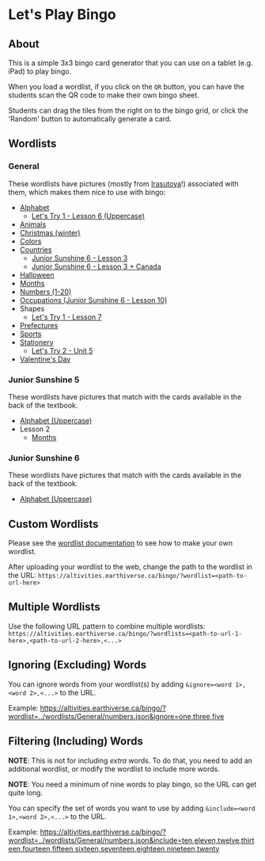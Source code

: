 # Let's Play Bingo

## About

This is a simple 3x3 bingo card generator that you can use on a tablet (e.g. iPad) to play bingo.

When you load a wordlist, if you click on the `QR` button, you can have the students scan the QR code to make their own bingo sheet.

Students can drag the tiles from the right on to the bingo grid, or click the 'Random' button to automatically generate a card.

## Wordlists

### General

These wordlists have pictures (mostly from [Irasutoya](https://irasutoya.com)!) associated with them, which makes them nice to use with bingo:

* [Alphabet](https://altivities.earthiverse.ca/bingo/?wordlist=../wordlists/General/alphabet.json)
  * [Let's Try 1 - Lesson 6 (Uppercase)](https://altivities.earthiverse.ca/bingo/?wordlist=../wordlists/LetsTry1/unit6_cards.json)
* [Animals](https://altivities.earthiverse.ca/bingo/?wordlist=../wordlists/General/animals.json)
* [Christmas (winter)](https://altivities.earthiverse.ca/bingo/?wordlist=../wordlists/General/winter.json)
* [Colors](https://altivities.earthiverse.ca/bingo/?wordlist=../wordlists/General/colors.json)
* [Countries](https://altivities.earthiverse.ca/bingo/?wordlist=../wordlists/General/countries.json)
  * [Junior Sunshine 6 - Lesson 3](https://altivities.earthiverse.ca/bingo/?wordlist=../wordlists/JuniorSunshine6/lesson3.json)
  * [Junior Sunshine 6 - Lesson 3 + Canada](https://altivities.earthiverse.ca/bingo/?wordlist=../wordlists/General/countries.json&include=the%20U.S.A.,Brazil,Japan,South%20Korea,China,India,the%20U.K.,France,Germany,Italy,Switzerland,Australia,Egypt,Kenya,Canada)
* [Halloween](https://altivities.earthiverse.ca/bingo/?wordlist=../wordlists/General/halloween.json)
* [Months](https://altivities.earthiverse.ca/bingo/?wordlist=../wordlists/General/months.json)
* [Numbers (1-20)](https://altivities.earthiverse.ca/bingo/?wordlist=../wordlists/General/numbers.json)
* [Occupations (Junior Sunshine 6 - Lesson 10)](https://altivities.earthiverse.ca/bingo/?wordlist=../wordlists/JuniorSunshine6/lesson10.json)
* Shapes
  * [Let's Try 1 - Lesson 7](https://altivities.earthiverse.ca/bingo/?wordlist=../wordlists/LetsTry1/unit7_cards.json)
* [Prefectures](https://altivities.earthiverse.ca/bingo/?wordlist=../wordlists/Hepburn/prefectures.json)
* [Sports](https://altivities.earthiverse.ca/bingo/?wordlist=../wordlists/General/sports.json)
* [Stationery](https://altivities.earthiverse.ca/bingo/?wordlist=../wordlists/General/stationery.json)
  * [Let's Try 2 - Unit 5](https://altivities.earthiverse.ca/bingo/?wordlist=../wordlists/LetsTry2/unit5_cards.json)
* [Valentine's Day](https://altivities.earthiverse.ca/bingo/?wordlist=../wordlists/General/valentines.json)

### Junior Sunshine 5

These wordlists have pictures that match with the cards available in the back of the textbook.

* [Alphabet (Uppercase)](https://altivities.earthiverse.ca/bingo/?wordlist=../wordlists/JuniorSunshine5/alphabet_cards.json)
* Lesson 2
  * [Months](https://altivities.earthiverse.ca/bingo/?wordlist=../wordlists/JuniorSunshine5/lesson2_cards.json)

### Junior Sunshine 6

These wordlists have pictures that match with the cards available in the back of the textbook.

* [Alphabet (Uppercase)](https://altivities.earthiverse.ca/bingo/?wordlist=../wordlists/JuniorSunshine5/alphabet_cards.json)

## Custom Wordlists

Please see the [wordlist documentation](../wordlists/) to see how to make your own wordlist.

After uploading your wordlist to the web, change the path to the wordlist in the URL: `https://altivities.earthiverse.ca/bingo/?wordlist=<path-to-url-here>`

## Multiple Wordlists

Use the following URL pattern to combine multiple wordlists:
`https://altivities.earthiverse.ca/bingo/?wordlists=<path-to-url-1-here>,<path-to-url-2-here>,<...>`

## Ignoring (Excluding) Words

You can ignore words from your wordlist(s) by adding `&ignore=<word 1>,<word 2>,<...>` to the URL.

Example: <https://altivities.earthiverse.ca/bingo/?wordlist=../wordlists/General/numbers.json&ignore=one,three,five>

## Filtering (Including) Words

**NOTE**: This is not for including *extra* words. To do that, you need to add an additional wordlist, or modify the wordlist to include more words.

**NOTE**: You need a minimum of nine words to play bingo, so the URL can get quite long.

You can specify the set of words you want to use by adding `&include=<word 1>,<word 2>,<...>` to the URL.

Example: <https://altivities.earthiverse.ca/bingo/?wordlist=../wordlists/General/numbers.json&include=ten,eleven,twelve,thirteen,fourteen,fifteen,sixteen,seventeen,eighteen,nineteen,twenty>
